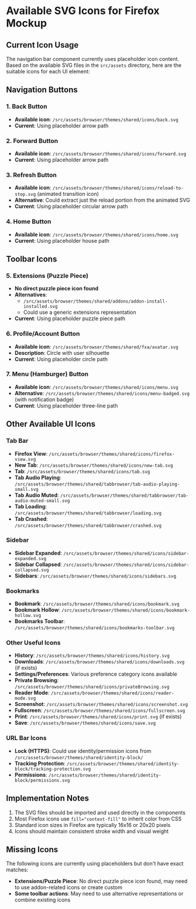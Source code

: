 # Available SVG Icons for Firefox Mockup

## Current Icon Usage

The navigation bar component currently uses placeholder icon content. Based on the available SVG files in the `src/assets` directory, here are the suitable icons for each UI element:

## Navigation Buttons

### 1. **Back Button**
- **Available icon**: `/src/assets/browser/themes/shared/icons/back.svg`
- **Current**: Using placeholder arrow path

### 2. **Forward Button**
- **Available icon**: `/src/assets/browser/themes/shared/icons/forward.svg`
- **Current**: Using placeholder arrow path

### 3. **Refresh Button**
- **Available icon**: `/src/assets/browser/themes/shared/icons/reload-to-stop.svg` (animated transition icon)
- **Alternative**: Could extract just the reload portion from the animated SVG
- **Current**: Using placeholder circular arrow path

### 4. **Home Button**
- **Available icon**: `/src/assets/browser/themes/shared/icons/home.svg`
- **Current**: Using placeholder house path

## Toolbar Icons

### 5. **Extensions (Puzzle Piece)**
- **No direct puzzle piece icon found**
- **Alternatives**: 
  - `/src/assets/browser/themes/shared/addons/addon-install-installed.svg`
  - Could use a generic extensions representation
- **Current**: Using placeholder puzzle piece path

### 6. **Profile/Account Button**
- **Available icon**: `/src/assets/browser/themes/shared/fxa/avatar.svg`
- **Description**: Circle with user silhouette
- **Current**: Using placeholder circle path

### 7. **Menu (Hamburger) Button**
- **Available icon**: `/src/assets/browser/themes/shared/icons/menu.svg`
- **Alternative**: `/src/assets/browser/themes/shared/icons/menu-badged.svg` (with notification badge)
- **Current**: Using placeholder three-line path

## Other Available UI Icons

### Tab Bar
- **Firefox View**: `/src/assets/browser/themes/shared/icons/firefox-view.svg`
- **New Tab**: `/src/assets/browser/themes/shared/icons/new-tab.svg`
- **Tab**: `/src/assets/browser/themes/shared/icons/tab.svg`
- **Tab Audio Playing**: `/src/assets/browser/themes/shared/tabbrowser/tab-audio-playing-small.svg`
- **Tab Audio Muted**: `/src/assets/browser/themes/shared/tabbrowser/tab-audio-muted-small.svg`
- **Tab Loading**: `/src/assets/browser/themes/shared/tabbrowser/loading.svg`
- **Tab Crashed**: `/src/assets/browser/themes/shared/tabbrowser/crashed.svg`

### Sidebar
- **Sidebar Expanded**: `/src/assets/browser/themes/shared/icons/sidebar-expanded.svg`
- **Sidebar Collapsed**: `/src/assets/browser/themes/shared/icons/sidebar-collapsed.svg`
- **Sidebars**: `/src/assets/browser/themes/shared/icons/sidebars.svg`

### Bookmarks
- **Bookmark**: `/src/assets/browser/themes/shared/icons/bookmark.svg`
- **Bookmark Hollow**: `/src/assets/browser/themes/shared/icons/bookmark-hollow.svg`
- **Bookmarks Toolbar**: `/src/assets/browser/themes/shared/icons/bookmarks-toolbar.svg`

### Other Useful Icons
- **History**: `/src/assets/browser/themes/shared/icons/history.svg`
- **Downloads**: `/src/assets/browser/themes/shared/icons/downloads.svg` (if exists)
- **Settings/Preferences**: Various preference category icons available
- **Private Browsing**: `/src/assets/browser/themes/shared/icons/privateBrowsing.svg`
- **Reader Mode**: `/src/assets/browser/themes/shared/icons/reader-mode.svg`
- **Screenshot**: `/src/assets/browser/themes/shared/icons/screenshot.svg`
- **Fullscreen**: `/src/assets/browser/themes/shared/icons/fullscreen.svg`
- **Print**: `/src/assets/browser/themes/shared/icons/print.svg` (if exists)
- **Save**: `/src/assets/browser/themes/shared/icons/save.svg`

### URL Bar Icons
- **Lock (HTTPS)**: Could use identity/permission icons from `/src/assets/browser/themes/shared/identity-block/`
- **Tracking Protection**: `/src/assets/browser/themes/shared/identity-block/tracking-protection.svg`
- **Permissions**: `/src/assets/browser/themes/shared/identity-block/permissions.svg`

## Implementation Notes

1. The SVG files should be imported and used directly in the components
2. Most Firefox icons use `fill="context-fill"` to inherit color from CSS
3. Standard icon sizes in Firefox are typically 16x16 or 20x20 pixels
4. Icons should maintain consistent stroke width and visual weight

## Missing Icons

The following icons are currently using placeholders but don't have exact matches:
- **Extensions/Puzzle Piece**: No direct puzzle piece icon found, may need to use addon-related icons or create custom
- **Some toolbar actions**: May need to use alternative representations or combine existing icons